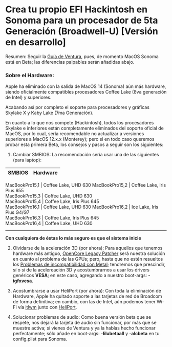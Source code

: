 [Guía de Ventura]: https://github.com/sebasrock156/Acer-E5-572-TMP246-OpenCore/blob/Ventura/GUIA.md
[Problemas de incompatibilidad con Metal]: https://github.com/dortania/OpenCore-Legacy-Patcher/issues/1076
[OpenCore Legacy Patcher]: https://github.com/dortania/OpenCore-Legacy-Patcher
[itlwm]: https://github.com/OpenIntelWireless/itlwm/releases/download/v2.2.0/itlwm_v2.2.0_stable.kext.zip
[HeliPort]: https://github.com/OpenIntelWireless/HeliPort


# Crea tu propio EFI Hackintosh en Sonoma para un procesador de 5ta Generación (Broadwell-U) [Versión en desarrollo]

Resumen: Seguir la [Guía de Ventura], pues, de momento MacOS Sonoma está en Beta; las diferencias palpables serán añadidas abajo.

### Sobre el Hardware:

Apple ha eliminado con la salida de MacOS 14 (Sonoma) aún más hardware, siendo oficialmente compatibles procesadores Coffee Lake (8va generación de Intel) y superiores.

Acabando así por completo el soporte para procesadores y gráficas Skylake X y Kaby Lake (7ma Generación).

En cuanto a lo que nos compete (Hackintosh), todos los procesadores Skylake e inferiores están completamente eliminados del soporte oficial de MacOS, por lo cual, sería recomendable no actualizar a versiones superiores a MacOS 12.x.x (Monterey); pero si en todo caso queremos probar esta primera Beta, los consejos y pasos a seguir son los siguientes:

1. Cambiar SMBIOS: La recomendación sería usar una de las siguientes (para laptop):

SMBIOS | Hardware
--- | :--:

MacBookPro15,1 | Coffee Lake, UHD 630
MacBookPro15,2 | Coffee Lake, Iris Plus 655    
MacBookPro15,3 | Coffee Lake, UHD 630  
MacBookPro15,4 | Coffee Lake, Iris Plus 645   
MacBookPro16,1 | Coffee Lake, UHD 630
MacBookPro16,2 | Ice Lake, Iris Plus G4/G7     
MacBookPro16,3 | Coffee Lake, Iris Plus 645  
MacBookPro16,4 | Coffee Lake, UHD 630

---


**Con cualquiera de éstas lo más seguro es que el sistema inicie**


2. Olvidarse de la aceleración 3D (por ahora): Para aquellos que tenemos hardware más antiguo, [OpenCore Legacy Patcher] será nuestra solución en cuanto al problema de las GPUs; pero, hasta que no estén resueltos los [Problemas de incompatibilidad con Metal]; tendremos que prescindir, sí o sí de la acelereación 3D y acostumbrarnos a usar los drivers genéricos **VESA**; en este caso, agregando a nuestro boot-args: **-igfxvesa**.


3. Acostumbrarse a usar HeliPort (por ahora): Con toda la eliminación de Hardware, Apple ha quitado soporte a las tarjetas de red de Broadcom de forma definitiva; en cambio, con las de Intel, aún podemos tener Wi-Fi vía [itlwm] junto con [HeliPort].


4. Solucionar problemas de audio: Como buena versión beta que se respete, nos dejará la tarjeta de audio sin funcionar, por más que se muestre activa; si vienes de Ventura y ya la habías hecho funcionar perfectamente; sólo añade en boot-args: **-lilubetaall** y **-alcbeta** en tu config.plist para Sonoma.
